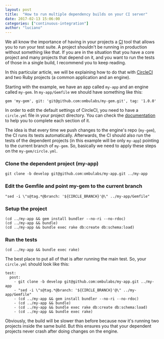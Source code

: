 ```yaml
---
layout: post
title:  "How to run multiple dependency builds on your CI server"
date: 2017-02-13 15:06:00
categories: ["continuous-integration"]
author: "luciano"
---
```


We all know the importance of having in your projects a [CI](https://en.wikipedia.org/wiki/Continuous_integration) tool that allows you to run your test suite. A project shouldn't be running in production without something like that.
If you are in the situation that you have a core project and many projects that depend on it, and you want to run the tests of those in a single build, I recommend you to keep reading.

<!--more-->

In this particular article, we will be explaining how to do that with [CircleCI](https://circleci.com) and two Ruby projects (a common application and an engine).

Starting with the example, we have an app called `my-app` and an engine called `my-gem`.
In `my-app/Gemfile` we should have something like this:

```
gem 'my-gem', git: 'git@github.com:ombulabs/my-gem.git', tag: '1.0.0'
```

In order to edit the default settings of CircleCI, you need to have a `circle.yml` file in your project directory. You can check the [documentation](https://circleci.com/docs/configuration/) to help you to complete each section of it.

The idea is that every time we push changes to the engine's repo (`my-gem`), the CI runs its tests automatically. Afterwards, the CI should also run the tests of the dependent projects (in this example will be only `my-app`) pointing to the current branch of `my-gem`. So, basically we need to apply these steps on the `my-gem/circle.yml`.

### Clone the dependent project (my-app)

`git clone -b develop git@github.com:ombulabs/my-app.git ../my-app`

### Edit the Gemfile and point my-gem to the current branch

`"sed -i \"s@tag.*@branch: '${CIRCLE_BRANCH}'@\" ../my-app/Gemfile"`

### Setup the project

```
(cd ../my-app && gem install bundler --no-ri --no-rdoc)
(cd ../my-app && bundle)
(cd ../my-app && bundle exec rake db:create db:schema:load)
```

### Run the tests

`(cd ../my-app && bundle exec rake)`

The best place to put all of that is after running the main test. So, your `circle.yml` should look like this:

```
test:
  post:
    - git clone -b develop git@github.com:ombulabs/my-app.git ../my-app
    - "sed -i \"s@tag.*@branch: '${CIRCLE_BRANCH}'@\" ../my-app/Gemfile"
    - (cd ../my-app && gem install bundler --no-ri --no-rdoc)
    - (cd ../my-app && bundle)
    - (cd ../my-app && bundle exec rake db:create db:schema:load)
    - (cd ../my-app && bundle exec rake)
```

Obviously, the build will be slower than before because now it's running two projects inside the same build. But this ensures you that your dependent projects never crash after doing changes on the engine.
